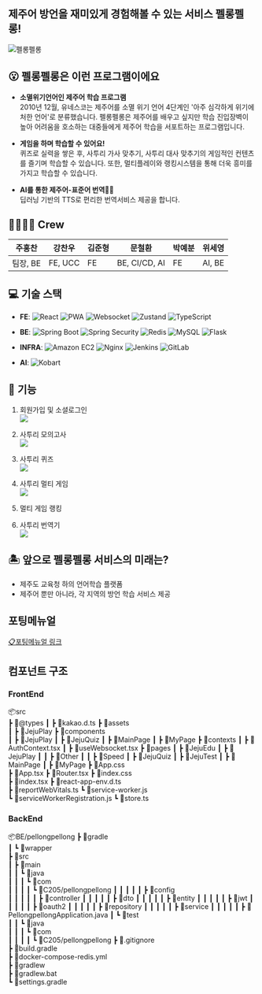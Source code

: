 ## 제주어 방언을 재미있게 경험해볼 수 있는 서비스 펠롱펠롱!

![펠롱펠롱](./docs/main.png.png)

## 😮 펠롱펠롱은 이런 프로그램이에요
- **소멸위기언어인 제주어 학습 프로그램** <br>
 2010년 12월, 유네스코는 제주어를 소멸 위기 언어 4단계인 '아주 심각하게 위기에 처한 언어'로 분류했습니다. 펠롱펠롱은 제주어를 배우고 싶지만 학습 진입장벽이 높아 어려움을 호소하는 대중들에게 제주어 학습을 서포트하는 프로그램입니다.

- **게임을 하며 학습할 수 있어요!** <br>
  퀴즈로 실력을 쌓은 후, 사투리 가사 맞추기, 사투리 대사 맞추기의 게임적인 컨텐츠를 즐기며 학습할 수 있습니다. 또한, 멀티플레이와 랭킹시스템을 통해 더욱 흥미를 가지고 학습할 수 있습니다.

- **AI를 통한 제주어-표준어 번역🙆‍♀️** <br>
  딥러닝 기반의 TTS로 편리한 번역서비스 제공을 합니다. 


## 👩‍👩‍👧‍👧 Crew
| 주홍찬 | 강찬우 | 김준형 | 문철환 | 박예분 | 위세영  |
|---|---|---|---|---|---|
| 팀장, BE | FE, UCC | FE | BE, CI/CD, AI  | FE | AI, BE |


## 💻 기술 스택
- **FE**:
![React](https://img.shields.io/badge/React-61DAFB?logo=react&logoColor=black)
![PWA](https://img.shields.io/badge/PWA-5A0FC8?logo=pwa&logoColor=white)
![Websocket](https://img.shields.io/badge/Websockets-000000?logo=socket.io&logoColor=white)
![Zustand](https://img.shields.io/badge/Zustand-4A90E2?logo=zustand&logoColor=white)
![TypeScript](https://img.shields.io/badge/TypeScript-3178C6?logo=typescript&logoColor=white)

- **BE**:
![Spring Boot](https://img.shields.io/badge/Spring%20Boot-6DB33F?logo=spring-boot&logoColor=white)
![Spring Security](https://img.shields.io/badge/Spring%20Security-6DB33F?logo=spring-security&logoColor=white)
![Redis](https://img.shields.io/badge/Redis-DC382D?logo=redis&logoColor=white)
![MySQL](https://img.shields.io/badge/MySQL-4479A1?logo=mysql&logoColor=white)
![Flask](https://img.shields.io/badge/Flask-000000?logo=flask&logoColor=white)

- **INFRA**:
![Amazon EC2](https://img.shields.io/badge/Amazon%20EC2-FF9900?logo=amazon-aws&logoColor=white)
![Nginx](https://img.shields.io/badge/Nginx-009639?logo=nginx&logoColor=white)
![Jenkins](https://img.shields.io/badge/Jenkins-D24939?logo=jenkins&logoColor=white)
![GitLab](https://img.shields.io/badge/GitLab-FC6D26?logo=gitlab&logoColor=white)


- **AI**: ![Kobart](https://img.shields.io/badge/Kobart-FFD700?logo=the-simpsons&logoColor=white)



## 🚀 기능
1. 회원가입 및 소셜로그인 <br>
![](./exec/gif/1.gif)

2. 사투리 모의고사<br>
![](./exec/gif/2.gif)

3. 사투리 퀴즈 <br>
![](./exec/gif/3.gif)

4. 사투리 멀티 게임 <br>
![](./exec/gif/4.gif)

5. 멀티 게임 랭킹 <br>

6. 사투리 번역기 <br>
![](./exec/gif/5.gif)

## 🏝️ 앞으로 펠롱펠롱 서비스의 미래는?
- 제주도 교육청 하의 언어학습 플랫폼
- 제주어 뿐만 아니라, 각 지역의 방언 학습 서비스 제공


## 포팅메뉴얼
[📋포팅메뉴얼 링크](exec/포팅메뉴얼.pdf)


## 컴포넌트 구조
### FrontEnd
📦src  
 ┣ 📂@types
 ┃ ┣ 📜kakao.d.ts
 ┣ 📂assets  
 ┃ ┣ 📂JejuPlay
 ┣ 📂components  
 ┃ ┣ 📂JejuPlay
 ┃ ┣ 📂JejuQuiz
 ┃ ┣ 📂MainPage
 ┃ ┣ 📂MyPage
 ┣ 📂contexts
 ┃ ┣ 📜AuthContext.tsx
 ┃ ┣ 📜useWebsocket.tsx
 ┣ 📂pages
 ┃ ┣ 📂JejuEdu
 ┃ ┣ 📂JejuPlay
 ┃ ┃ ┣ 📂Other
 ┃ ┃ ┣ 📂Speed
 ┃ ┣ 📂JejuQuiz
 ┃ ┣ 📂JejuTest
 ┃ ┣ 📂MainPage
 ┃ ┣ 📂MyPage
 ┣ 📜App.css  
 ┣ 📜App.tsx 
 ┣ 📜Router.tsx
 ┣ 📜index.css  
 ┣ 📜index.tsx
 ┣ 📜react-app-env.d.ts  
 ┣ 📜reportWebVitals.ts 
 ┗ 📜service-worker.js  
 ┗ 📜serviceWorkerRegistration.js 
 ┗ 📜store.ts

### BackEnd
📦BE/pellongpellong 
 ┣ 📂gradle  
 ┃ ┗ 📂wrapper  
 ┣ 📂src  
 ┃ ┣ 📂main  
 ┃ ┃ ┗ 📂java  
 ┃ ┃ ┃ ┗ 📂com  
 ┃ ┃ ┃ ┃ ┗ 📂C205/pellongpellong
 ┃ ┃ ┃ ┃ ┃ ┣ 📂config  
 ┃ ┃ ┃ ┃ ┃ ┣ 📂controller 
 ┃ ┃ ┃ ┃ ┃ ┣ 📂dto
 ┃ ┃ ┃ ┃ ┃ ┣ 📂entity
 ┃ ┃ ┃ ┃ ┃ ┣ 📂jwt
 ┃ ┃ ┃ ┃ ┃ ┣ 📂oauth2
 ┃ ┃ ┃ ┃ ┃ ┣ 📂repository
 ┃ ┃ ┃ ┃ ┃ ┣ 📂service
 ┃ ┃ ┃ ┃ ┃ ┣ 📜PellongpellongApplication.java
 ┃ ┗ 📂test  
 ┃ ┃ ┗ 📂java  
 ┃ ┃ ┃ ┗ 📂com  
 ┃ ┃ ┃ ┃ ┗ 📂C205/pellongpellong
 ┣ 📜.gitignore  
 ┣ 📜build.gradle  
 ┣ 📜docker-compose-redis.yml  
 ┣ 📜gradlew  
 ┣ 📜gradlew.bat  
 ┗ 📜settings.gradle  

